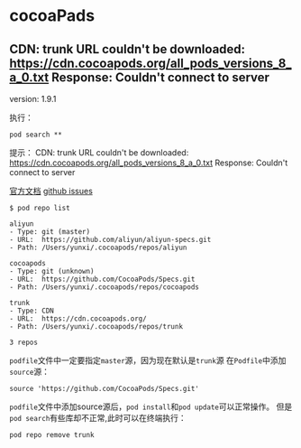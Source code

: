 # cocoaPads

## CDN: trunk URL couldn't be downloaded: https://cdn.cocoapods.org/all_pods_versions_8_a_0.txt Response: Couldn't connect to server

version: 1.9.1

执行：
```
pod search **
```
提示： CDN: trunk URL couldn't be downloaded: https://cdn.cocoapods.org/all_pods_versions_8_a_0.txt Response: Couldn't connect to server

[官方文档](http://blog.cocoapods.org/CocoaPods-1.8.0-beta/)
[github issues](https://github.com/CocoaPods/CocoaPods/issues/9303)

```
$ pod repo list                                         

aliyun
- Type: git (master)
- URL:  https://github.com/aliyun/aliyun-specs.git
- Path: /Users/yunxi/.cocoapods/repos/aliyun

cocoapods
- Type: git (unknown)
- URL:  https://github.com/CocoaPods/Specs.git
- Path: /Users/yunxi/.cocoapods/repos/cocoapods

trunk
- Type: CDN
- URL:  https://cdn.cocoapods.org/
- Path: /Users/yunxi/.cocoapods/repos/trunk

3 repos
```
`podfile`文件中一定要指定`master`源，因为现在默认是`trunk`源
在`Podfile`中添加`source`源：
```
source 'https://github.com/CocoaPods/Specs.git'
```
`podfile`文件中添加source源后，`pod install`和`pod update`可以正常操作。
但是`pod search`有些库却不正常,此时可以在终端执行：
```
pod repo remove trunk
```